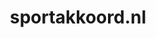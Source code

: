 ---
layout: post
title:  "sportakkoord.nl"
internal_url:  "/data/sportakkoord.nl.html"
categories: dutchgov
---